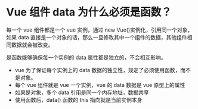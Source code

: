 # Vue 组件 data 为什么必须是函数？

每一个 vue 组件都是一个 vue 实例，通过 new Vue()实例化，引用同一个对象，如果 data 直接是一个对象的话，那么一旦修改其中一个组件的数据，其他组件相同数据就会被改变。

是函数能够确保每一个实例的 data 属性都是独立的，不会相互影响。

- vue 为了保证每个实例上的 data 数据的独立性，规定了必须使用函数，而不是对象。
- 每个 vue 组件就是 vue 一个实例，vue 的 data 数据是 vue 原型上的属性
- 如果是对象，多个 data 引用是同一个内存地址，数据共享
- 使用函数后，data() 函数的 this 指向就是当前实例本身
